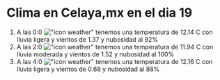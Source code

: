 # Clima en Celaya,mx en el dia 19

1. A las 0:0 !["icon weather"](http://openweathermap.org/img/w/10n.png) tenemos una temperatura de 12.14 C con lluvia ligera y  vientos de 1.37 y nubosidad al 92%
1. A las 2:0 !["icon weather"](http://openweathermap.org/img/w/10n.png) tenemos una temperatura de 11.94 C con lluvia moderada y  vientos de 1.52 y nubosidad al 100%
1. A las 4:0 !["icon weather"](http://openweathermap.org/img/w/10n.png) tenemos una temperatura de 12.16 C con lluvia ligera y  vientos de 0.68 y nubosidad al 88%

